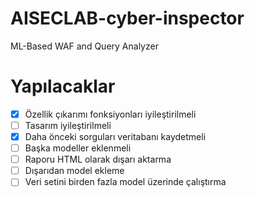 # AISECLAB-cyber-inspector
ML-Based WAF and Query Analyzer

# Yapılacaklar
- [X] Özellik çıkarımı fonksiyonları iyileştirilmeli
- [ ] Tasarım iyileştirilmeli
- [X] Daha önceki sorguları veritabanı kaydetmeli
- [ ] Başka modeller eklenmeli
- [ ] Raporu HTML olarak dışarı aktarma
- [ ] Dışarıdan model ekleme
- [ ] Veri setini birden fazla model üzerinde çalıştırma
